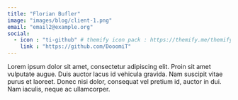 ```yaml
---
title: "Florian Bufler"
image: "images/blog/client-1.png"
email: "email2@example.org"
social:
  - icon : "ti-github" # themify icon pack : https://themify.me/themify-icons
    link : "https://github.com/DooomiT"
---
```


Lorem ipsum dolor sit amet, consectetur adipiscing elit. Proin sit amet vulputate augue. Duis auctor lacus id vehicula gravida. Nam suscipit vitae purus et laoreet.
Donec nisi dolor, consequat vel pretium id, auctor in dui. Nam iaculis, neque ac ullamcorper.